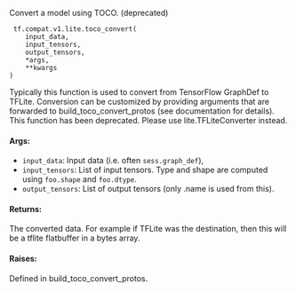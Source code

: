
Convert a model using TOCO. (deprecated)

```
 tf.compat.v1.lite.toco_convert(
    input_data,
    input_tensors,
    output_tensors,
    *args,
    **kwargs
)
```

Typically this function is used to convert from TensorFlow GraphDef to TFLite. Conversion can be customized by providing arguments that are forwarded to build_toco_convert_protos (see documentation for details). This function has been deprecated. Please use lite.TFLiteConverter instead.
#### Args:
- `input_data`: Input data (i.e. often `sess.graph_def`),
- `input_tensors`: List of input tensors. Type and shape are computed using `foo.shape` and `foo.dtype`.
- `output_tensors`: List of output tensors (only .name is used from this).
#### Returns:

The converted data. For example if TFLite was the destination, then this will be a tflite flatbuffer in a bytes array.
#### Raises:

Defined in build_toco_convert_protos.
